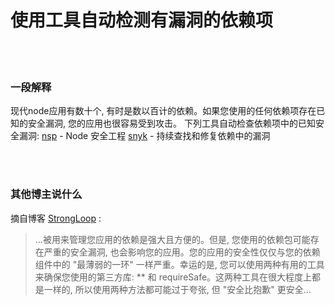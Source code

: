 # 使用工具自动检测有漏洞的依赖项

<br/><br/>

### 一段解释

现代node应用有数十个, 有时是数以百计的依赖。如果您使用的任何依赖项存在已知的安全漏洞, 您的应用也很容易受到攻击。
下列工具自动检查依赖项中的已知安全漏洞:
[nsp](https://www.npmjs.com/package/nsp) - Node 安全工程
[snyk](https://snyk.io/) - 持续查找和修复依赖中的漏洞

<br/><br/>

### 其他博主说什么
摘自博客 [StrongLoop](https://strongloop.com/strongblog/best-practices-for-express-in-production-part-one-security/) :

> ...被用来管理您应用的依赖是强大且方便的。但是, 您使用的依赖包可能存在严重的安全漏洞, 也会影响您的应用。您的应用的安全性仅仅与您的依赖组件中的 "最薄弱的一环" 一样严重。幸运的是, 您可以使用两种有用的工具来确保您使用的第三方库: ** 和 requireSafe。这两种工具在很大程度上都是一样的, 所以使用两种方法都可能过于夸张, 但 "安全比抱歉" 更安全...
